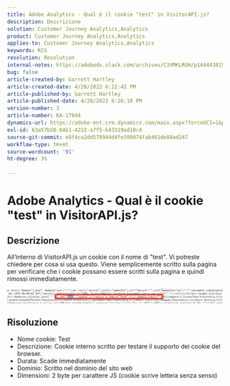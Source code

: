 ```yaml
---
title: Adobe Analytics - Qual è il cookie "test" in VisitorAPI.js?
description: Descrizione
solution: Customer Journey Analytics,Analytics
product: Customer Journey Analytics,Analytics
applies-to: Customer Journey Analytics,Analytics
keywords: KCS
resolution: Resolution
internal-notes: https://adobedx.slack.com/archives/C3VMKLRUH/p1644438152582239
bug: false
article-created-by: Garrett Hartley
article-created-date: 4/28/2022 6:22:42 PM
article-published-by: Garrett Hartley
article-published-date: 4/28/2022 6:26:10 PM
version-number: 3
article-number: KA-17944
dynamics-url: https://adobe-ent.crm.dynamics.com/main.aspx?forceUCI=1&pagetype=entityrecord&etn=knowledgearticle&id=b22f4b30-20c7-ec11-a7b6-0022480a10ee
exl-id: 63a57b58-64b1-4222-a7f5-b43319ad18c4
source-git-commit: e8f4ca2dd578944d4fe399074fab461de88ad247
workflow-type: tm+mt
source-wordcount: '91'
ht-degree: 3%

---
```


# Adobe Analytics - Qual è il cookie &quot;test&quot; in VisitorAPI.js?

## Descrizione


All’interno di VisitorAPI.js un cookie con il nome di &quot;test&quot;. Vi potreste chiedere per cosa si usa questo. Viene semplicemente scritto sulla pagina per verificare che i cookie possano essere scritti sulla pagina e quindi rimossi immediatamente.

![](assets/___b32f4b30-20c7-ec11-a7b6-0022480a10ee___.png)


## Risoluzione


- Nome cookie: Test
- Descrizione: Cookie interno scritto per testare il supporto dei cookie del browser.
- Durata: Scade immediatamente
- Dominio: Scritto nel dominio del sito web
- Dimensioni: 2 byte per carattere JS (cookie scrive lettera senza senso)
